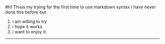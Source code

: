 #h1 Thisis my trying for the first time to use markdown syntax
I have never done this before but
1. i am willing to try
2. i hope it works
3. i want to enjoy it.
---


